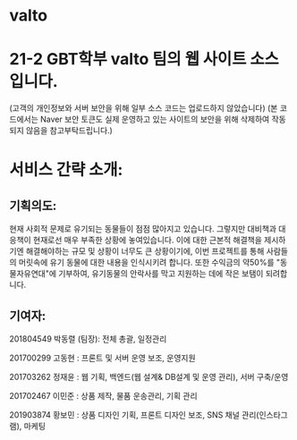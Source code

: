 # valto
# 21-2 GBT학부 valto 팀의 웹 사이트 소스입니다. 

(고객의 개인정보와 서버 보안을 위해 일부 소스 코드는 업로드하지 않았습니다)
(본 코드에서는 Naver 보안 토큰도 실제 운영하고 있는 사이트의 보안을 위해 삭제하여 작동되지 않음을 참고부탁드립니다.)

# 서비스 간략 소개:

## 기획의도:
현재 사회적 문제로 유기되는 동물들이 점점 많아지고 있습니다. 그렇지만 대비책과 대응책이 현재로선 매우 부족한 상황에 놓여있습니다. 이에 대한 근본적 해결책을 제시하기엔 해결해야하는 규모 및 상황이 너무도 큰 상황이기에, 이번 프로젝트를 통해 사람들의 머릿속에 유기 동물에 대한 내용을 인식시키려 합니다. 또한 수익금의 약50%를 "동물자유연대"에 기부하여, 유기동물의 안락사를 막고 지원하는 데에 작은 보탬이 되려합니다.

## 기여자:
  201804549 박동렬 (팀장): 전체 총괄, 일정관리
 
  201700299 고동현 : 프론트 및 서버 운영 보조, 운영지원
      
  201703262 정재윤 : 웹 기획, 백엔드(웹 설계& DB설계 및 운영 관리), 서버 구축/운영
      
  201702467 이민준 : 상품 제작, 물품 운송관리, 기획 관리 
      
  201903874 황보민 : 상품 디자인 기획, 프론트 디자인 보조, SNS 채널 관리(인스타그램), 마케팅 
